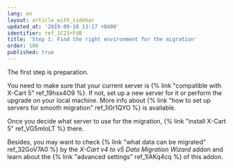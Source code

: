 ```yaml
---
lang: en
layout: article_with_sidebar
updated_at: '2019-09-18 13:17 +0400'
identifier: ref_1C23rFdB
title: 'Step 1: Find the right environment for the migration'
order: 100
published: true
---
```

The first step is preparation.

You need to make sure that your current server is {% link "compatible with X-Cart 5" ref_19hsx4O9 %}. If not, set up a new server for it or perform the upgrade on your local machine. More info about {% link "how to set up servers for smooth migration" ref_1i0r1QYO %} is available.

Once you decide what server to use for the migration, {% link "install X-Cart 5" ref_VG5mIoLT %} there.

Besides, you may want to check {% link "what data can be migrated" ref_32GoV7A0 %} by the _X-Cart v4 to v5 Data Migration Wizard_ addon and learn about the {% link "advanced settings" ref_1IAKq4cq %} of this addon.
